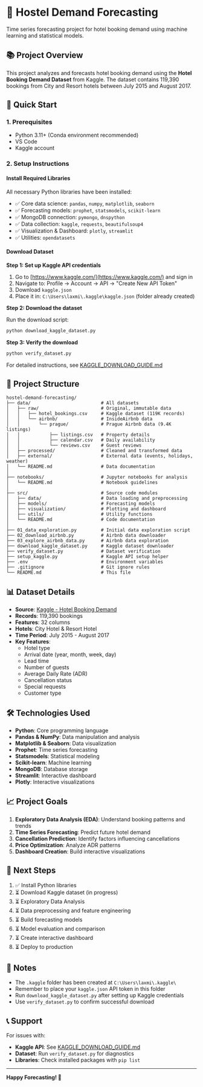 # 🏨 Hostel Demand Forecasting

Time series forecasting project for hotel booking demand using machine learning and statistical models.

## 📚 Project Overview

This project analyzes and forecasts hotel booking demand using the **Hotel Booking Demand Dataset** from Kaggle. The dataset contains 119,390 bookings from City and Resort hotels between July 2015 and August 2017.

## 🚀 Quick Start

### 1. Prerequisites

- Python 3.11+ (Conda environment recommended)
- VS Code
- Kaggle account

### 2. Setup Instructions

#### Install Required Libraries

All necessary Python libraries have been installed:
- ✅ Core data science: `pandas`, `numpy`, `matplotlib`, `seaborn`
- ✅ Forecasting models: `prophet`, `statsmodels`, `scikit-learn`
- ✅ MongoDB connection: `pymongo`, `dnspython`
- ✅ Data collection: `kaggle`, `requests`, `beautifulsoup4`
- ✅ Visualization & Dashboard: `plotly`, `streamlit`
- ✅ Utilities: `opendatasets`

#### Download Dataset

**Step 1: Set up Kaggle API credentials**

1. Go to [https://www.kaggle.com/](https://www.kaggle.com/) and sign in
2. Navigate to: Profile → Account → API → "Create New API Token"
3. Download `kaggle.json`
4. Place it in: `C:\Users\laxmi\.kaggle\kaggle.json` (folder already created)

**Step 2: Download the dataset**

Run the download script:
```bash
python download_kaggle_dataset.py
```

**Step 3: Verify the download**

```bash
python verify_dataset.py
```

For detailed instructions, see [KAGGLE_DOWNLOAD_GUIDE.md](KAGGLE_DOWNLOAD_GUIDE.md)

## 📂 Project Structure

```
hostel-demand-forecasting/
├── data/                          # All datasets
│   ├── raw/                       # Original, immutable data
│   │   ├── hotel_bookings.csv     # Kaggle dataset (119K records)
│   │   └── airbnb/                # InsideAirbnb data
│   │       └── prague/            # Prague Airbnb data (9.4K listings)
│   │           ├── listings.csv   # Property details
│   │           ├── calendar.csv   # Daily availability
│   │           └── reviews.csv    # Guest reviews
│   ├── processed/                 # Cleaned and transformed data
│   ├── external/                  # External data (events, holidays, weather)
│   └── README.md                  # Data documentation
│
├── notebooks/                     # Jupyter notebooks for analysis
│   └── README.md                  # Notebook guidelines
│
├── src/                           # Source code modules
│   ├── data/                      # Data loading and preprocessing
│   ├── models/                    # Forecasting models
│   ├── visualization/             # Plotting and dashboard
│   ├── utils/                     # Utility functions
│   └── README.md                  # Code documentation
│
├── 01_data_exploration.py         # Initial data exploration script
├── 02_download_airbnb.py          # Airbnb data downloader
├── 03_explore_airbnb_data.py      # Airbnb data exploration
├── download_kaggle_dataset.py     # Kaggle dataset downloader
├── verify_dataset.py              # Dataset verification
├── setup_kaggle.py                # Kaggle API setup helper
├── .env                           # Environment variables
├── .gitignore                     # Git ignore rules
└── README.md                      # This file
```

## 📊 Dataset Details

- **Source**: [Kaggle - Hotel Booking Demand](https://www.kaggle.com/datasets/jessemostipak/hotel-booking-demand)
- **Records**: 119,390 bookings
- **Features**: 32 columns
- **Hotels**: City Hotel & Resort Hotel
- **Time Period**: July 2015 - August 2017
- **Key Features**:
  - Hotel type
  - Arrival date (year, month, week, day)
  - Lead time
  - Number of guests
  - Average Daily Rate (ADR)
  - Cancellation status
  - Special requests
  - Customer type

## 🛠️ Technologies Used

- **Python**: Core programming language
- **Pandas & NumPy**: Data manipulation and analysis
- **Matplotlib & Seaborn**: Data visualization
- **Prophet**: Time series forecasting
- **Statsmodels**: Statistical modeling
- **Scikit-learn**: Machine learning
- **MongoDB**: Database storage
- **Streamlit**: Interactive dashboard
- **Plotly**: Interactive visualizations

## 📈 Project Goals

1. **Exploratory Data Analysis (EDA)**: Understand booking patterns and trends
2. **Time Series Forecasting**: Predict future hotel demand
3. **Cancellation Prediction**: Identify factors influencing cancellations
4. **Price Optimization**: Analyze ADR patterns
5. **Dashboard Creation**: Build interactive visualizations

## 🎯 Next Steps

1. ✅ Install Python libraries
2. ⏳ Download Kaggle dataset (in progress)
3. ⏳ Exploratory Data Analysis
4. ⏳ Data preprocessing and feature engineering
5. ⏳ Build forecasting models
6. ⏳ Model evaluation and comparison
7. ⏳ Create interactive dashboard
8. ⏳ Deploy to production

## 📝 Notes

- The `.kaggle` folder has been created at `C:\Users\laxmi\.kaggle\`
- Remember to place your `kaggle.json` API token in this folder
- Run `download_kaggle_dataset.py` after setting up Kaggle credentials
- Use `verify_dataset.py` to confirm successful download

## 📞 Support

For issues with:
- **Kaggle API**: See [KAGGLE_DOWNLOAD_GUIDE.md](KAGGLE_DOWNLOAD_GUIDE.md)
- **Dataset**: Run `verify_dataset.py` for diagnostics
- **Libraries**: Check installed packages with `pip list`

---

**Happy Forecasting! 🚀**